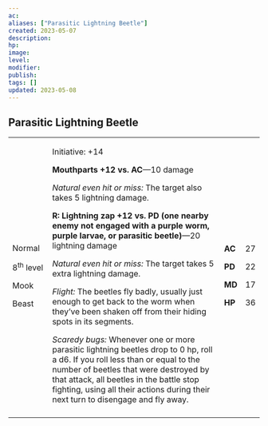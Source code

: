 ```yaml
---
ac: 
aliases: ["Parasitic Lightning Beetle"]
created: 2023-05-07
description: 
hp: 
image: 
level: 
modifier: 
publish: 
tags: []
updated: 2023-05-08
---
```


## Parasitic Lightning Beetle

<table>
<colgroup>
<col style="width: 16%" />
<col style="width: 72%" />
<col style="width: 5%" />
<col style="width: 5%" />
</colgroup>
<tbody>
<tr class="odd">
<td><p>Normal</p>
<p>8<sup>th</sup> level</p>
<p>Mook</p>
<p>Beast</p></td>
<td><p>Initiative: +14</p>
<p><strong>Mouthparts +12 vs. AC</strong>—10 damage</p>
<p><em>Natural even hit or miss:</em> The target also takes 5 lightning
damage.</p>
<p><strong>R: Lightning zap +12 vs. PD (one nearby enemy not engaged
with a purple worm, purple larvae, or parasitic beetle)</strong>—20
lightning damage</p>
<p><em>Natural even hit or miss:</em> The target takes 5 extra lightning
damage.</p>
<p><em>Flight:</em> The beetles fly badly, usually just enough to get
back to the worm when they’ve been shaken off from their hiding spots in
its segments.</p>
<p><em>Scaredy bugs:</em> Whenever one or more parasitic lightning
beetles drop to 0 hp, roll a d6. If you roll less than or equal to the
number of beetles that were destroyed by that attack, all beetles in the
battle stop fighting, using all their actions during their next turn to
disengage and fly away.</p></td>
<td><p><strong>AC</strong></p>
<p><strong>PD</strong></p>
<p><strong>MD</strong></p>
<p><strong>HP</strong></p></td>
<td><p>27</p>
<p>22</p>
<p>17</p>
<p>36</p></td>
</tr>
<tr class="even">
<td></td>
<td></td>
<td></td>
<td></td>
</tr>
</tbody>
</table>
